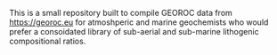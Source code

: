 This is a small repository built to compile GEOROC data from https://georoc.eu for atmoshperic and marine geochemists who would prefer a consoidated library of sub-aerial and sub-marine lithogenic compositional ratios.
